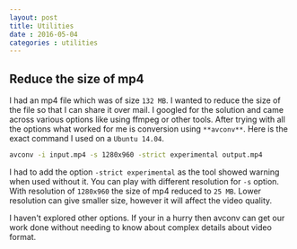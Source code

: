 ```yaml
---
layout: post
title: Utilities
date : 2016-05-04
categories : utilities
---
```


## Reduce the size of mp4

I had an mp4 file which was of size `132 MB`. I wanted to reduce the size of the file so that I can share it over mail. I googled for the solution and came across various options like using ffmpeg or other tools. After trying with all the options what worked for me is conversion using `**avconv**`. Here is the exact command I used on a `Ubuntu 14.04`.

```bash
avconv -i input.mp4 -s 1280x960 -strict experimental output.mp4
```

I had to add the option `-strict experimental` as the tool showed warning when used without it. You can play with different resolution for `-s` option. With resolution of `1280x960` the size of mp4 reduced to `25 MB`. Lower resolution can give smaller size, however it will affect the video quality.

I haven't explored other options. If your in a hurry then avconv can get our work done without needing to know about complex details about video format.


